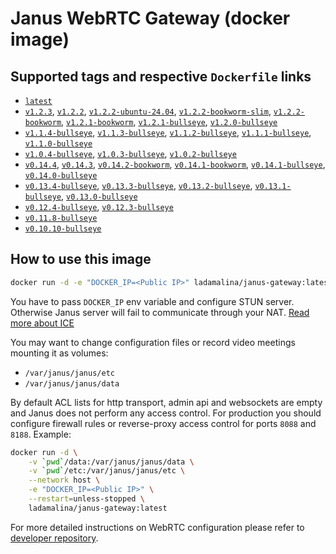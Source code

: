 # Janus WebRTC Gateway (docker image)

## Supported tags and respective `Dockerfile` links

* [`latest`](https://github.com/ladamalina/janus-gateway/blob/master/v1.2.3/Dockerfile)
* [`v1.2.3`](https://github.com/ladamalina/janus-gateway/blob/master/v1.2.3/Dockerfile), [`v1.2.2`](https://github.com/ladamalina/janus-gateway/blob/master/v1.2.2-ubuntu-24.04/Dockerfile), [`v1.2.2-ubuntu-24.04`](https://github.com/ladamalina/janus-gateway/blob/master/v1.2.2-ubuntu-24.04/Dockerfile), [`v1.2.2-bookworm-slim`](https://github.com/ladamalina/janus-gateway/blob/master/v1.2.2-bookworm-slim/Dockerfile), [`v1.2.2-bookworm`](https://github.com/ladamalina/janus-gateway/blob/master/v1.2.2-bookworm/Dockerfile), [`v1.2.1-bookworm`](https://github.com/ladamalina/janus-gateway/blob/master/v1.2.1-bookworm/Dockerfile), [`v1.2.1-bullseye`](https://github.com/ladamalina/janus-gateway/blob/master/v1.2.1-bullseye/Dockerfile), [`v1.2.0-bullseye`](https://github.com/ladamalina/janus-gateway/blob/master/v1.2.0-bullseye/Dockerfile)
* [`v1.1.4-bullseye`](https://github.com/ladamalina/janus-gateway/blob/master/v1.1.4-bullseye/Dockerfile), [`v1.1.3-bullseye`](https://github.com/ladamalina/janus-gateway/blob/master/v1.1.3-bullseye/Dockerfile), [`v1.1.2-bullseye`](https://github.com/ladamalina/janus-gateway/blob/master/v1.1.2-bullseye/Dockerfile), [`v1.1.1-bullseye`](https://github.com/ladamalina/janus-gateway/blob/master/v1.1.1-bullseye/Dockerfile), [`v1.1.0-bullseye`](https://github.com/ladamalina/janus-gateway/blob/master/v1.1.0-bullseye/Dockerfile)
* [`v1.0.4-bullseye`](https://github.com/ladamalina/janus-gateway/blob/master/v1.0.4-bullseye/Dockerfile), [`v1.0.3-bullseye`](https://github.com/ladamalina/janus-gateway/blob/master/v1.0.3-bullseye/Dockerfile), [`v1.0.2-bullseye`](https://github.com/ladamalina/janus-gateway/blob/master/v1.0.2-bullseye/Dockerfile)
* [`v0.14.4`](https://github.com/ladamalina/janus-gateway/blob/master/v0.14.4/Dockerfile), [`v0.14.3`](https://github.com/ladamalina/janus-gateway/blob/master/v0.14.3/Dockerfile), [`v0.14.2-bookworm`](https://github.com/ladamalina/janus-gateway/blob/master/v0.14.2-bookworm/Dockerfile), [`v0.14.1-bookworm`](https://github.com/ladamalina/janus-gateway/blob/master/v0.14.1-bookworm/Dockerfile), [`v0.14.1-bullseye`](https://github.com/ladamalina/janus-gateway/blob/master/v0.14.1-bullseye/Dockerfile), [`v0.14.0-bullseye`](https://github.com/ladamalina/janus-gateway/blob/master/v0.14.0-bullseye/Dockerfile)
* [`v0.13.4-bullseye`](https://github.com/ladamalina/janus-gateway/blob/master/v0.13.4-bullseye/Dockerfile), [`v0.13.3-bullseye`](https://github.com/ladamalina/janus-gateway/blob/master/v0.13.3-bullseye/Dockerfile), [`v0.13.2-bullseye`](https://github.com/ladamalina/janus-gateway/blob/master/v0.13.2-bullseye/Dockerfile), [`v0.13.1-bullseye`](https://github.com/ladamalina/janus-gateway/blob/master/v0.13.1-bullseye/Dockerfile), [`v0.13.0-bullseye`](https://github.com/ladamalina/janus-gateway/blob/master/v0.13.0-bullseye/Dockerfile)
* [`v0.12.4-bullseye`](https://github.com/ladamalina/janus-gateway/blob/master/v0.12.4-bullseye/Dockerfile), [`v0.12.3-bullseye`](https://github.com/ladamalina/janus-gateway/blob/master/v0.12.3-bullseye/Dockerfile)
* [`v0.11.8-bullseye`](https://github.com/ladamalina/janus-gateway/blob/master/v0.11.8-bullseye/Dockerfile)
* [`v0.10.10-bullseye`](https://github.com/ladamalina/janus-gateway/blob/master/v0.10.10-bullseye/Dockerfile)

## How to use this image

```bash
docker run -d -e "DOCKER_IP=<Public IP>" ladamalina/janus-gateway:latest
```

You have to pass `DOCKER_IP` env variable and configure STUN server. Otherwise Janus server will fail to communicate through your NAT. [Read more about ICE](https://github.com/meetecho/janus-gateway/issues/90)

You may want to change configuration files or record video meetings mounting it as volumes:

* `/var/janus/janus/etc`
* `/var/janus/janus/data`

By default ACL lists for http transport, admin api and websockets are empty and Janus does not perform any access control. For production you should configure firewall rules or reverse-proxy access control for ports `8088` and `8188`. Example:

```bash
docker run -d \
    -v `pwd`/data:/var/janus/janus/data \
    -v `pwd`/etc:/var/janus/janus/etc \
    --network host \
    -e "DOCKER_IP=<Public IP>" \
    --restart=unless-stopped \
    ladamalina/janus-gateway:latest
```

For more detailed instructions on WebRTC configuration please refer to [developer repository](https://github.com/meetecho/janus-gateway#janus-webrtc-server).
